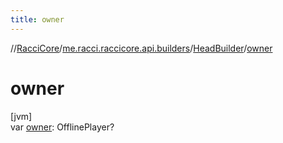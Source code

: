 ```yaml
---
title: owner
---
```

//[RacciCore](../../../index.html)/[me.racci.raccicore.api.builders](../index.html)/[HeadBuilder](index.html)/[owner](owner.html)



# owner



[jvm]\
var [owner](owner.html): OfflinePlayer?




